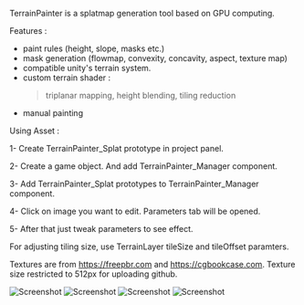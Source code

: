 

TerrainPainter is a splatmap generation tool based on GPU computing.


Features :
- paint rules (height, slope, masks etc.)
- mask generation (flowmap, convexity, concavity, aspect, texture map)
- compatible unity's terrain system.
- custom terrain shader :
   > triplanar mapping, 
   > height blending, 
   > tiling reduction
- manual painting


Using Asset :

1- Create TerrainPainter_Splat prototype in project panel.

2- Create a game object. And add TerrainPainter_Manager component.

3- Add TerrainPainter_Splat prototypes to TerrainPainter_Manager component.

4- Click on image you want to edit. Parameters tab will be opened.

5- After that just tweak parameters to see effect.


For adjusting tiling size, use TerrainLayer tileSize and tileOffset paramters.

Textures are from https://freepbr.com and https://cgbookcase.com. Texture size restricted to 512px for uploading github.

![Screenshot](https://github.com/drParadox312/Unity-TerrainPainter/blob/master/Screenshots/screenshot%202.JPG)
![Screenshot](https://github.com/drParadox312/Unity-TerrainPainter/blob/master/Screenshots/screenshot.JPG)
![Screenshot](https://github.com/drParadox312/Unity-TerrainPainter/blob/master/Screenshots/screenshot%203.JPG)
![Screenshot](https://github.com/drParadox312/Unity-TerrainPainter/blob/master/Screenshots/screenshot%2011.JPG)

